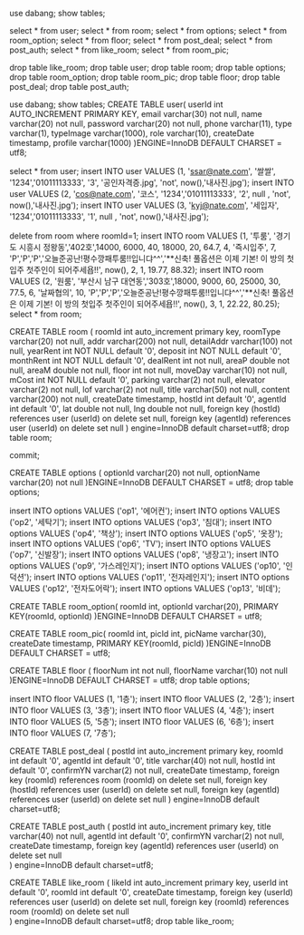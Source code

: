 use dabang;
show tables;


select * from user;
select * from room;
select * from options;
select * from room_option;
select * from floor;
select * from post_deal;
select * from post_auth;
select * from like_room;
select * from room_pic;

drop table like_room;
drop table user;
drop table room;
drop table options;
drop table room_option;
drop table room_pic;
drop table floor;
drop table post_deal;
drop table post_auth;


use dabang;
show tables;
CREATE TABLE user(
	userId int AUTO_INCREMENT PRIMARY KEY, 
	email varchar(30) not null,
	name varchar(20) not null,
	password varchar(20) not null,
	phone varchar(11),
	type varchar(1),
    typeImage varchar(1000),
	role varchar(10),
	createDate timestamp,
	profile varchar(1000)
)ENGINE=InnoDB DEFAULT CHARSET = utf8;

select * from user;
insert INTO user VALUES (1, 'ssar@nate.com', '쌀쌀', '1234','01011113333', '3', '공인자격증.jpg', 'not', now(),'내사진.jpg');
insert INTO user VALUES (2, 'cos@nate.com', '코스', '1234','01011113333', '2', null , 'not', now(),'내사진.jpg');
insert INTO user VALUES (3, 'kyj@nate.com', '세입자', '1234','01011113333', '1', null , 'not', now(),'내사진.jpg');

delete from room where roomId=1;
insert INTO room VALUES (1, '투룸', '경기도 시흥시 정왕동','402호',14000, 6000, 40, 18000, 20, 64.7, 4, '즉시입주', 7,
'P','P','P','오늘준공난!평수깡패투룸!!입니댜^^','**신축! 풀옵션은 이제 기본! 이 방의 첫입주 첫주인이 되어주세욥!!', now(), 2, 1, 19.77, 88.32);
insert INTO room VALUES (2, '원룸', '부산시 남구 대연동','303호',18000, 9000, 60, 25000, 30, 77.5, 6, '날짜협의', 10,
'P','P','P','오늘준공난!평수깡패투룸!!입니댜^^','**신축! 풀옵션은 이제 기본! 이 방의 첫입주 첫주인이 되어주세욥!!', now(), 3, 1, 22.22, 80.25);
select * from room;

CREATE TABLE room (
	roomId int auto_increment primary key,
    roomType varchar(20) not null,
    addr varchar(200) not null,
    detailAddr varchar(100) not null,
    yearRent int NOT NULL default '0',
    deposit int NOT NULL default '0',
    monthRent int NOT NULL default '0',
    dealRent int not null,
    areaP double not null,
    areaM double not null,
    floor int not null,
    moveDay varchar(10) not null,
    mCost int NOT NULL default '0',
    parking varchar(2) not null,
    elevator varchar(2) not null,
    lof varchar(2) not null,
    title varchar(50) not null,
    content varchar(200) not null,
    createDate timestamp,
    hostId int default '0',
	agentId int default '0',
    lat double not null,
    lng double not null,
	foreign key (hostId) references user (userId) on delete set null,
    foreign key (agentId) references user (userId) on delete set null
) engine=InnoDB default charset=utf8;
drop table room;


commit;

CREATE TABLE options (
	optionId varchar(20) not null,
    optionName varchar(20) not null	
)ENGINE=InnoDB DEFAULT CHARSET = utf8;
drop table options;

insert INTO options VALUES ('op1', '에어컨');
insert INTO options VALUES ('op2', '세탁기');
insert INTO options VALUES ('op3', '침대');
insert INTO options VALUES ('op4', '책상');
insert INTO options VALUES ('op5', '옷장');
insert INTO options VALUES ('op6', 'TV');
insert INTO options VALUES ('op7', '신발장');
insert INTO options VALUES ('op8', '냉장고');
insert INTO options VALUES ('op9', '가스레인지');
insert INTO options VALUES ('op10', '인덕션');
insert INTO options VALUES ('op11', '전자레인지');
insert INTO options VALUES ('op12', '전자도어락');
insert INTO options VALUES ('op13', '비데');

 
CREATE TABLE room_option(
	roomId int, 
	optionId varchar(20),
    PRIMARY KEY(roomId, optionId)
)ENGINE=InnoDB DEFAULT CHARSET = utf8;

CREATE TABLE room_pic(
	roomId int,
    picId int, 
    picName varchar(30),
    createDate timestamp,
    PRIMARY KEY(roomId, picId)
)ENGINE=InnoDB DEFAULT CHARSET = utf8;


CREATE TABLE floor (
	floorNum int not null,
    floorName varchar(10) not null
)ENGINE=InnoDB DEFAULT CHARSET = utf8;
drop table options;

insert INTO floor VALUES (1, '1층');
insert INTO floor VALUES (2, '2층');
insert INTO floor VALUES (3, '3층');
insert INTO floor VALUES (4, '4층');
insert INTO floor VALUES (5, '5층');
insert INTO floor VALUES (6, '6층');
insert INTO floor VALUES (7, '7층');


CREATE TABLE post_deal (
	postId int auto_increment primary key,
    roomId int default '0',
    agentId int default '0',
    title varchar(40) not null,
    hostId int default '0',
    confirmYN varchar(2) not null,
    createDate timestamp,
    foreign key (roomId) references room (roomId) on delete set null,
	foreign key (hostId) references user (userId) on delete set null,
    foreign key (agentId) references user (userId) on delete set null
) engine=InnoDB default charset=utf8;


CREATE TABLE post_auth (
	postId int auto_increment primary key,
    title varchar(40) not null,
    agentId int default '0',
    confirmYN varchar(2) not null,
    createDate timestamp,
    foreign key (agentId) references user (userId) on delete set null    
) engine=InnoDB default charset=utf8;


CREATE TABLE like_room (
	likeId int auto_increment primary key,
	userId int default '0',
    roomId int default '0',
    createDate timestamp,
    foreign key (userId) references user (userId) on delete set null,
	foreign key (roomId) references room (roomId) on delete set null  
) engine=InnoDB default charset=utf8;
drop table like_room;




